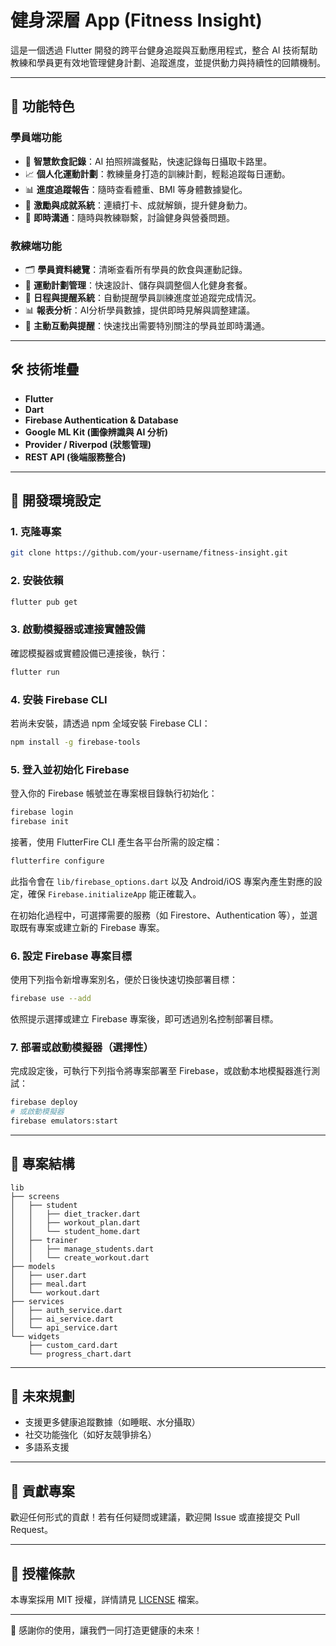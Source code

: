 # 健身深層 App (Fitness Insight)

這是一個透過 Flutter 開發的跨平台健身追蹤與互動應用程式，整合 AI 技術幫助教練和學員更有效地管理健身計劃、追蹤進度，並提供動力與持續性的回饋機制。

---

## 🚀 功能特色

### 學員端功能

* 📸 **智慧飲食記錄**：AI 拍照辨識餐點，快速記錄每日攝取卡路里。
* 📈 **個人化運動計劃**：教練量身打造的訓練計劃，輕鬆追蹤每日運動。
* 📊 **進度追蹤報告**：隨時查看體重、BMI 等身體數據變化。
* 🥇 **激勵與成就系統**：連續打卡、成就解鎖，提升健身動力。
* 💬 **即時溝通**：隨時與教練聯繫，討論健身與營養問題。

### 教練端功能

* 🗂️ **學員資料總覽**：清晰查看所有學員的飲食與運動記錄。
* 📝 **運動計劃管理**：快速設計、儲存與調整個人化健身套餐。
* 📅 **日程與提醒系統**：自動提醒學員訓練進度並追蹤完成情況。
* 📊 **報表分析**：AI分析學員數據，提供即時見解與調整建議。
* 🔔 **主動互動與提醒**：快速找出需要特別關注的學員並即時溝通。

---

## 🛠️ 技術堆疊

* **Flutter**
* **Dart**
* **Firebase Authentication & Database**
* **Google ML Kit (圖像辨識與 AI 分析)**
* **Provider / Riverpod (狀態管理)**
* **REST API (後端服務整合)**

---

## 📲 開發環境設定

### 1. 克隆專案

```bash
git clone https://github.com/your-username/fitness-insight.git
```

### 2. 安裝依賴

```bash
flutter pub get
```

### 3. 啟動模擬器或連接實體設備

確認模擬器或實體設備已連接後，執行：

```bash
flutter run
```

### 4. 安裝 Firebase CLI

若尚未安裝，請透過 npm 全域安裝 Firebase CLI：

```bash
npm install -g firebase-tools
```

### 5. 登入並初始化 Firebase

登入你的 Firebase 帳號並在專案根目錄執行初始化：

```bash
firebase login
firebase init
```

接著，使用 FlutterFire CLI 產生各平台所需的設定檔：

```bash
flutterfire configure
```

此指令會在 `lib/firebase_options.dart` 以及 Android/iOS 專案內產生對應的設定，確保 `Firebase.initializeApp` 能正確載入。

在初始化過程中，可選擇需要的服務（如 Firestore、Authentication 等），並選取既有專案或建立新的 Firebase 專案。

### 6. 設定 Firebase 專案目標

使用下列指令新增專案別名，便於日後快速切換部署目標：

```bash
firebase use --add
```

依照提示選擇或建立 Firebase 專案後，即可透過別名控制部署目標。

### 7. 部署或啟動模擬器（選擇性）

完成設定後，可執行下列指令將專案部署至 Firebase，或啟動本地模擬器進行測試：

```bash
firebase deploy
# 或啟動模擬器
firebase emulators:start
```

---

## 📁 專案結構

```
lib
├── screens
│   ├── student
│   │   ├── diet_tracker.dart
│   │   ├── workout_plan.dart
│   │   └── student_home.dart
│   ├── trainer
│   │   ├── manage_students.dart
│   │   └── create_workout.dart
├── models
│   ├── user.dart
│   ├── meal.dart
│   └── workout.dart
├── services
│   ├── auth_service.dart
│   ├── ai_service.dart
│   └── api_service.dart
└── widgets
    ├── custom_card.dart
    └── progress_chart.dart
```

---

## 🎯 未來規劃

* 支援更多健康追蹤數據（如睡眠、水分攝取）
* 社交功能強化（如好友競爭排名）
* 多語系支援

---

## 📄 貢獻專案

歡迎任何形式的貢獻！若有任何疑問或建議，歡迎開 Issue 或直接提交 Pull Request。

---

## 📜 授權條款

本專案採用 MIT 授權，詳情請見 [LICENSE](LICENSE) 檔案。

---

🌟 感謝你的使用，讓我們一同打造更健康的未來！
